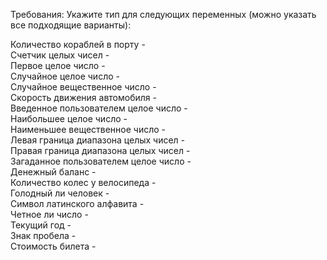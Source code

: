 Требования: Укажите тип для следующих переменных (можно указать все подходящие варианты):


Количество кораблей в порту  -  
Счетчик целых чисел  -  
Первое целое число  -  
Случайное целое число  -  
Случайное вещественное число  -  
Скорость движения автомобиля  -  
Введенное пользователем целое число  -  
Наибольшее целое число  -  
Наименьшее вещественное число  -  
Левая граница диапазона целых чисел  -  
Правая граница диапазона целых чисел  -  
Загаданное пользователем целое число  -  
Денежный баланс  -  
Количество колес у велосипеда  -  
Голодный ли человек  -  
Символ латинского алфавита  -  
Четное ли число  -  
Текущий год  -  
Знак пробела  -  
Стоимость билета  -  
